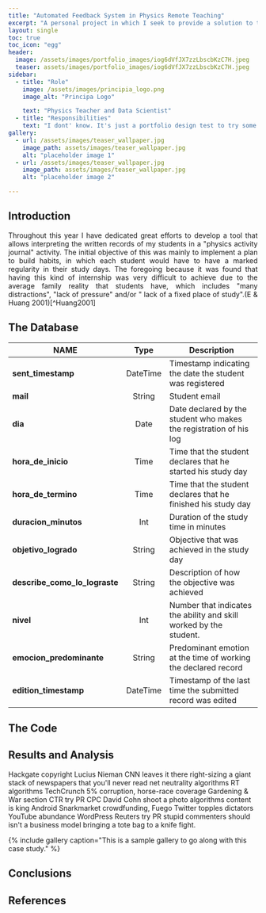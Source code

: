 ```yaml
---
title: "Automated Feedback System in Physics Remote Teaching"
excerpt: "A personal project in which I seek to provide a solution to the problem of the lack of information that teacher and students gets in online classes."
layout: single
toc: true
toc_icon: "egg"
header:
  image: /assets/images/portfolio_images/iog6dVfJX7zzLbscbKzC7H.jpeg
  teaser: assets/images/portfolio_images/iog6dVfJX7zzLbscbKzC7H.jpeg
sidebar:
  - title: "Role"
    image: /assets/images/principia_logo.png
    image_alt: "Principa Logo"

    text: "Physics Teacher and Data Scientist"
  - title: "Responsibilities"
    text: "I dont' know. It's just a portfolio design test to try some coding"
gallery:
  - url: /assets/images/teaser_wallpaper.jpg
    image_path: assets/images/teaser_wallpaper.jpg
    alt: "placeholder image 1"
  - url: /assets/images/teaser_wallpaper.jpg
    image_path: assets/images/teaser_wallpaper.jpg
    alt: "placeholder image 2"

---
```

## Introduction
[//]: < ## Introducción A lo largo de este año he dedicado grandes esfuerzos a desarrollar una herramienta que permita interpretar los registros escritos de mis estudiantes en una actividad de bitácora. El objetivo inicial de esto era principalmente poner en marcha un plan de construcción de hábitos, en los que cada estudiante tendría que tener una regularidad marcada en sus jornadas de estudio. Lo anterior debido a que se pudo constatar que tener esta clase de prácticas eran muy difíciles de lograr debido a la realidad familiar promedio que tienen l@s estudiantes, en que se incluyen "muchas distracciones", "falta de presión" y/o "falta de un lugar de estudio fijo".>

<p align="justify" markdown="1">
Throughout this year I have dedicated great efforts to develop a tool that allows interpreting the written records of my students in a "physics activity journal" activity. The initial objective of this was mainly to implement a plan to build habits, in which each student would have to have a marked regularity in their study days. The foregoing because it was found that having this kind of internship was very difficult to achieve due to the average family reality that students have, which includes "many distractions", "lack of pressure" and/or " lack of a fixed place of study".(E & Huang 2001)[^Huang2001]
</p>

## The Database

| **NAME**                      | **Type** | **Description**                                                    |
|-------------------------------|:--------:|--------------------------------------------------------------------|
| **sent_timestamp**            | DateTime | Timestamp indicating the date the student was registered           |
| **mail**                      |  String  | Student email                                                      |
| **dia**                       |   Date   | Date declared by the student who makes the registration of his log |
| **hora_de_inicio**            |   Time   | Time that the student declares that he started his study day       |
| **hora_de_termino**           |   Time   | Time that the student declares that he finished his study day      |
| **duracion_minutos**          |    Int   | Duration of the study time in minutes                              |
| **objetivo_logrado**          |  String  | Objective that was achieved in the study day                       |
| **describe_como_lo_lograste** |  String  | Description of how the objective was achieved                      |
| **nivel**                     |    Int   | Number that indicates the ability and skill worked by the student. |
| **emocion_predominante**      |  String  | Predominant emotion at the time of working the declared record     |
| **edition_timestamp**         | DateTime | Timestamp of the last time the submitted record was edited         |

## The Code

## Results and Analysis

Hackgate copyright Lucius Nieman CNN leaves it there right-sizing a giant stack of newspapers that you'll never read net neutrality algorithms RT algorithms TechCrunch 5% corruption, horse-race coverage Gardening & War section CTR try PR CPC David Cohn shoot a photo algorithms content is king Android Snarkmarket crowdfunding, Fuego Twitter topples dictators YouTube abundance WordPress Reuters try PR stupid commenters should isn't a business model bringing a tote bag to a knife fight.

{% include gallery caption="This is a sample gallery to go along with this case study." %}


## Conclusions

## References

[^Huang2001]: E, W. & Huang, Z., 2001. Matching Conditions in Atomistic-Continuum Modeling of Materials. _arXiv.org_, (13), p.135501. Available at: [http://arxiv.org/abs/cond-mat/0106615v1](http://arxiv.org/abs/cond-mat/0106615v1){:target="_blank"}.
